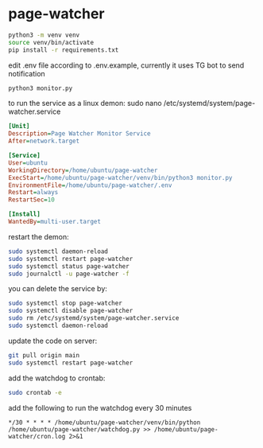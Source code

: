# page-watcher
```bash
python3 -m venv venv
source venv/bin/activate
pip install -r requirements.txt
```
edit .env file according to .env.example, currently it uses TG bot to send notification

```bash
python3 monitor.py
```

to run the service as a linux demon:
sudo nano /etc/systemd/system/page-watcher.service
```ini
[Unit]
Description=Page Watcher Monitor Service
After=network.target

[Service]
User=ubuntu
WorkingDirectory=/home/ubuntu/page-watcher
ExecStart=/home/ubuntu/page-watcher/venv/bin/python3 monitor.py
EnvironmentFile=/home/ubuntu/page-watcher/.env
Restart=always
RestartSec=10

[Install]
WantedBy=multi-user.target
```

restart the demon:
```bash
sudo systemctl daemon-reload
sudo systemctl restart page-watcher
sudo systemctl status page-watcher
sudo journalctl -u page-watcher -f
```

you can delete the service by:
```bash
sudo systemctl stop page-watcher
sudo systemctl disable page-watcher
sudo rm /etc/systemd/system/page-watcher.service
sudo systemctl daemon-reload
```

update the code on server:
```bash
git pull origin main
sudo systemctl restart page-watcher
```

add the watchdog to crontab:
```bash
sudo crontab -e
```
add the following to run the watchdog every 30 minutes
```cron
*/30 * * * * /home/ubuntu/page-watcher/venv/bin/python /home/ubuntu/page-watcher/watchdog.py >> /home/ubuntu/page-watcher/cron.log 2>&1
```